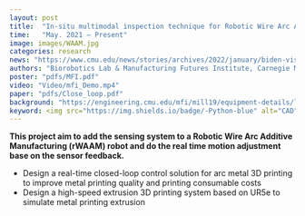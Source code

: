 ```yaml
---
layout: post
title:  "In-situ multimodal inspection technique for Robotic Wire Arc Additive Manufacturing (rWAAM)"
time:   "May. 2021 – Present"
image: images/WAAM.jpg
categories: research
news: "https://www.cmu.edu/news/stories/archives/2022/january/biden-visits-mill-19.html"
authors: "Biorobotics Lab & Manufacturing Futures Institute, Carnegie Mellon University"
poster: "pdfs/MFI.pdf"
video: "Video/mfi_Demo.mp4"
paper: "pdfs/Close_loop.pdf"
background: "https://engineering.cmu.edu/mfi/mill19/equipment-details/lincoln-electric-sculptprint-rnd.html"
keyword: <img src="https://img.shields.io/badge/-Python-blue" alt="CAD"/>&nbsp;<img src="https://img.shields.io/badge/-C++-blue" alt="CAD"/>&nbsp;<img src="https://img.shields.io/badge/-Solidworks-yellow" alt="机械设计"/>&nbsp;<img src="https://img.shields.io/badge/-UR5e-yellow" alt="机械设计"/>&nbsp;<img src="https://img.shields.io/badge/-ROS-red"/>&nbsp;<img src="https://img.shields.io/badge/-Lincoln Electric-orange"/>
---
```

**This project aim to add the sensing system to a Robotic Wire Arc Additive Manufacturing (rWAAM) robot and do the real time motion adjustment base on the sensor feedback.**
- Design a real-time closed-loop control solution for arc metal 3D printing to improve metal printing quality and printing consumable costs
- Design a high-speed extrusion 3D printing system based on UR5e to simulate metal printing extrusion